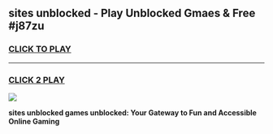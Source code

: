 
## sites unblocked - Play Unblocked Gmaes & Free #j87zu
<h3>
<a href="https://news.freeplayer.one?title=sites_unblocked&ref=24F">CLICK TO PLAY</a></h3>
<hr>

<h3>
<a href="https://news.freeplayer.one?title=sites_unblocked&ref=24F">CLICK 2 PLAY</a>
  
</h3>

<a href="https://news.freeplayer.one?title=sites_unblocked&ref=24F/"><img src="https://clearcache.store/games.png"></a>


**sites unblocked games unblocked: Your Gateway to Fun and Accessible Online Gaming**

